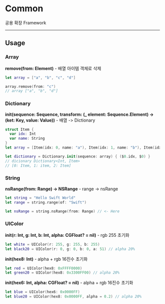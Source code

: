 # Common
공용 확장 Framework

***
Usage
------------------------
### Array
**remove(from: Element)** - 배열 아이템 객체로 삭제
```Swift
let array = ["a", "b", "c", "d"]

array.remove(from: "c")
// array ["a", "b", "d"]
```

### Dictionary
**init(sequence: Sequence, transform: (_ element: Sequence.Element) -> (ket: Key, value: Value))** - 배열 -> Dictionary
```Swift
struct Item {
  var idx: Int
  var name: String
}
let array = [Item(idx: 0, name: "a"), Item(idx: 1, name: "b"), Item(idx: 2, name: "c")]

let dictionary = Dictionary.init(sequence: array) { ($0.idx, $0) }
// dicionary Dictionary<Int, Item>
// [0: Item, 1: item, 2: Item]
```

### String
**nsRange(from: Range) -> NSRange** - range -> nsRange
```Swift
let string = "Hello Swift World"
let range = string.range(of: "Swift")

let nsRange = string.nsRange(from: Range) // <- Here
```

### UIColor
**init(r: Int, g: Int, b: Int, alpha: CGFloat? = nil)** - rgb 255 초기화
```Swift
let white = UIColor(r: 255, g: 255, b: 255)
let black20 = UIColor(r: 0, g: 0, b: 0, a: 51) // alpha 20%
```

**init(hex8: Int)** - alpha + rgb 16진수 초기화
```Swift
let red = UIColor(hex8: 0xFFFF0000)
let green20 = UIColor(hex8: 0x3300FF00) // alpha 20%
```

**init(hex6: Int, alpha: CGFloat? = nil)** - alpha + rgb 16진수 초기화
```Swift
let blue = UIColor(hex6: 0x0000FF)
let blue20 = UIColor(hex8: 0x0000FF, alpha = 0.2) // alpha 20%
```
